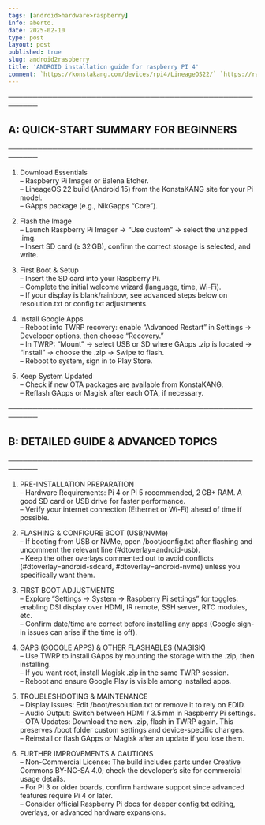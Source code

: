 ```yaml
---
tags: [android>hardware>raspberry]
info: aberto.
date: 2025-02-10
type: post
layout: post
published: true
slug: android2raspberry
title: 'ANDROID installation guide for raspberry PI 4'
comment: `https://konstakang.com/devices/rpi4/LineageOS22/` `https://raspberrytips.com/android-raspberry-pi-4/`
---
```

────────────────────────────────────────────────────────
## A: QUICK-START SUMMARY FOR BEGINNERS
────────────────────────────────────────────────────────
1. Download Essentials  
   – Raspberry Pi Imager or Balena Etcher.  
   – LineageOS 22 build (Android 15) from the KonstaKANG site for your Pi model.  
   – GApps package (e.g., NikGapps “Core”).  

2. Flash the Image  
   – Launch Raspberry Pi Imager → “Use custom” → select the unzipped .img.  
   – Insert SD card (≥ 32 GB), confirm the correct storage is selected, and write.

3. First Boot & Setup  
   – Insert the SD card into your Raspberry Pi.  
   – Complete the initial welcome wizard (language, time, Wi-Fi).  
   – If your display is blank/rainbow, see advanced steps below on resolution.txt or config.txt adjustments.

4. Install Google Apps  
   – Reboot into TWRP recovery: enable “Advanced Restart” in Settings → Developer options, then choose “Recovery.”  
   – In TWRP: “Mount” → select USB or SD where GApps .zip is located → “Install” → choose the .zip → Swipe to flash.  
   – Reboot to system, sign in to Play Store.

5. Keep System Updated  
   – Check if new OTA packages are available from KonstaKANG.  
   – Reflash GApps or Magisk after each OTA, if necessary.

────────────────────────────────────────────────────────
## B: DETAILED GUIDE & ADVANCED TOPICS
────────────────────────────────────────────────────────
1. PRE-INSTALLATION PREPARATION  
   – Hardware Requirements: Pi 4 or Pi 5 recommended, 2 GB+ RAM. A good SD card or USB drive for faster performance.  
   – Verify your internet connection (Ethernet or Wi-Fi) ahead of time if possible.  

2. FLASHING & CONFIGURE BOOT (USB/NVMe)  
   – If booting from USB or NVMe, open /boot/config.txt after flashing and uncomment the relevant line (#dtoverlay=android-usb).  
   – Keep the other overlays commented out to avoid conflicts (#dtoverlay=android-sdcard, #dtoverlay=android-nvme) unless you specifically want them.

3. FIRST BOOT ADJUSTMENTS  
   – Explore “Settings → System → Raspberry Pi settings” for toggles: enabling DSI display over HDMI, IR remote, SSH server, RTC modules, etc.  
   – Confirm date/time are correct before installing any apps (Google sign-in issues can arise if the time is off).

4. GAPS (GOOGLE APPS) & OTHER FLASHABLES (MAGISK)  
   – Use TWRP to install GApps by mounting the storage with the .zip, then installing.  
   – If you want root, install Magisk .zip in the same TWRP session.  
   – Reboot and ensure Google Play is visible among installed apps.

5. TROUBLESHOOTING & MAINTENANCE  
   – Display Issues: Edit /boot/resolution.txt or remove it to rely on EDID.  
   – Audio Output: Switch between HDMI / 3.5 mm in Raspberry Pi settings.  
   – OTA Updates: Download the new .zip, flash in TWRP again. This preserves /boot folder custom settings and device-specific changes.  
   – Reinstall or flash GApps or Magisk after an update if you lose them.

6. FURTHER IMPROVEMENTS & CAUTIONS  
   – Non-Commercial License: The build includes parts under Creative Commons BY-NC-SA 4.0; check the developer’s site for commercial usage details.  
   – For Pi 3 or older boards, confirm hardware support since advanced features require Pi 4 or later.  
   – Consider official Raspberry Pi docs for deeper config.txt editing, overlays, or advanced hardware expansions.
